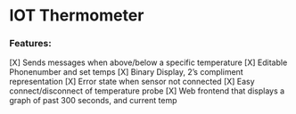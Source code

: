 # IOT Thermometer

### Features:

[X] Sends messages when above/below a specific temperature
[X] Editable Phonenumber and set temps
[X] Binary Display, 2’s compliment representation
[X] Error state when sensor not connected
[X] Easy connect/disconnect of temperature probe
[X] Web frontend that displays a graph of past 300 seconds, and current temp
